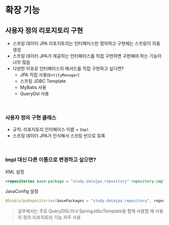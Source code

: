 # 확장 기능

## 사용자 정의 리포지토리 구현

- 스프링 데이터 JPA 리포지토리는 인터페이스만 정의하고 구현체는 스프링이 자동 생성
- 스프링 데이터 JPA가 제공하는 인터페이스를 직접 구현하면 구현해야 하는 기능이 너무 많음
- 다양한 이유로 인터페이스의 메서드를 직접 구현하고 싶다면?
  - JPA 직접 사용(`EntityManager`)
  - 스프링 JDBC Template
  - MyBatis 사용
  - QueryDsl 사용

</br >

### 사용자 정의 구현 클래스

- 규칙: 리포지토리 인터페이스 이름 + `Impl`
-  스프링 데이터 JPA가 인식해서 스프링 빈으로 등록

</br >

### Impl 대신 다른 이름으로 변경하고 싶으면?

XML 설정

~~~xml
<repositories base-package = "study.datajpa.repository" repository-impl-postfix="Impl" />

~~~

JavaConfig 설정

~~~java
@EnableJpaRepositories(basePackages = "study.datajpa.repository", repositoryImplemetationPostfix = "Impl")
~~~

> 실무에서는 주로 QueryDSL이나 SpringJdbcTemplate을 함께 사용할 때 사용자 정의 리포지토리 기능 자주 사용

